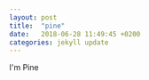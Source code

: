 ```yaml
---
layout: post
title:  "pine"
date:   2018-06-28 11:49:45 +0200
categories: jekyll update
---
```

I'm Pine
